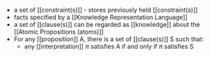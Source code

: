 - a set of [[constraint(s)]] - stores previously held [[constraint(s)]]
- facts specified by a [[Knowledge Representation Language]]
- a set of [[clause(s)]] can be regarded as [[knowledge]] about the [[Atomic Propositions (atoms)]]
- For any [[proposition]] A, there is a set of [[clause(s)]] S such that:
	- any [[interpretation]] $\pi$ satisfies A if and only if $\pi$ satisfies S